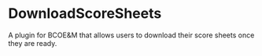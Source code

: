 DownloadScoreSheets
===================

A plugin for BCOE&amp;M that allows users to download their score sheets once they are ready.
